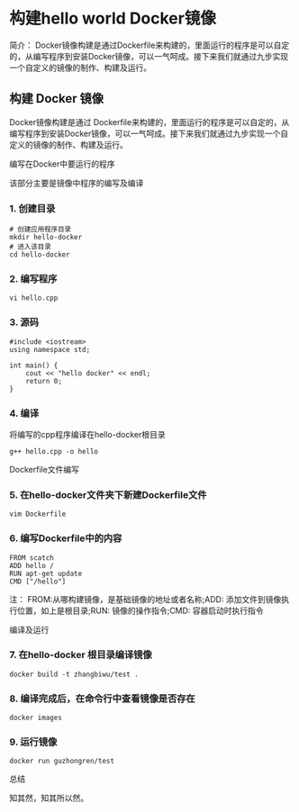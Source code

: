 # 构建hello world Docker镜像



简介： Docker镜像构建是通过Dockerfile来构建的，里面运行的程序是可以自定的，从编写程序到安装Docker镜像，可以一气呵成。接下来我们就通过九步实现一个自定义的镜像的制作、构建及运行。

## 构建 Docker 镜像

Docker镜像构建是通过 Dockerfile来构建的，里面运行的程序是可以自定的，从编写程序到安装Docker镜像，可以一气呵成。接下来我们就通过九步实现一个自定义的镜像的制作、构建及运行。

编写在Docker中要运行的程序

该部分主要是镜像中程序的编写及编译

### 1. 创建目录
```
# 创建应用程序目录
mkdir hello-docker
# 进入该目录
cd hello-docker
```

### 2. 编写程序
```
vi hello.cpp
```

### 3. 源码

```
#include <iostream>
using namespace std;

int main() {
    cout << "hello docker" << endl;
    return 0;
}
```


### 4. 编译

将编写的cpp程序编译在hello-docker根目录
```
g++ hello.cpp -o hello
```

Dockerfile文件编写

### 5. 在hello-docker文件夹下新建Dockerfile文件
```
vim Dockerfile
```

### 6. 编写Dockerfile中的内容
```
FROM scatch
ADD hello /
RUN apt-get update
CMD ["/hello"]
```

注： FROM:从哪构建镜像，是基础镜像的地址或者名称;ADD: 添加文件到镜像执行位置，如上是根目录;RUN: 镜像的操作指令;CMD: 容器启动时执行指令

编译及运行

### 7. 在hello-docker 根目录编译镜像

```
docker build -t zhangbiwu/test .
```

### 8. 编译完成后，在命令行中查看镜像是否存在

```
docker images
```

### 9. 运行镜像

```
docker run guzhongren/test
```

总结

知其然，知其所以然。
